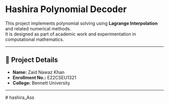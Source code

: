 # Hashira Polynomial Decoder

This project implements polynomial solving using **Lagrange Interpolation** and related numerical methods.  
It is designed as part of academic work and experimentation in computational mathematics.

---

## 📌 Project Details

- **Name:** Zaid Nawaz Khan  
- **Enrollment No.:** E22CSEU1321  
- **College:** Bennett University  

---

#   h a s h i r a _ A s s  
 